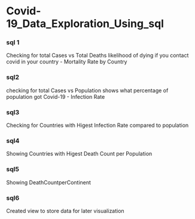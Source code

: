 # Covid-19_Data_Exploration_Using_sql
### sql 1
Checking for total Cases vs Total Deaths
likelihood of dying if you contact covid in your country - Mortality Rate by Country
### sql2
checking for total Cases vs Population
shows what percentage of population got Covid-19 - Infection Rate
### sql3
Checking for Countries with Higest Infection Rate compared to population
### sql4
Showing Countries with Higest Death Count per Population
### sql5
Showing DeathCountperContinent
### sql6
Created view to store data for later visualization
